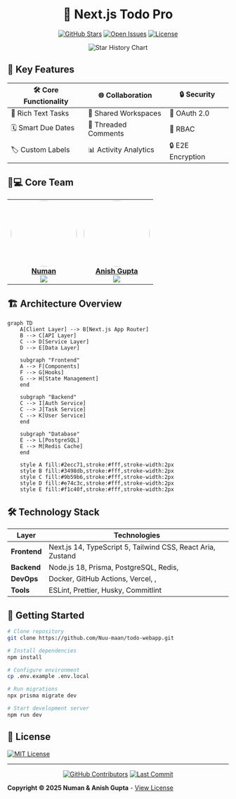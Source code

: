 
<div align="center">

# 🚀 Next.js Todo Pro

[![GitHub Stars](https://img.shields.io/github/stars/Nuu-maan/todo-webapp?style=for-the-badge&logo=github&color=5865F2&labelColor=000000)](https://github.com/Nuu-maan/todo-webapp/stargazers)
[![Open Issues](https://img.shields.io/github/issues/Nuu-maan/todo-webapp?style=for-the-badge&logo=git&color=FFA500&labelColor=000000)](https://github.com/Nuu-maan/todo-webapp/issues)
[![License](https://img.shields.io/badge/license-MIT-97CA00?style=for-the-badge&logo=open-source-initiative&labelColor=000000)](LICENSE)

![Star History Chart](https://api.star-history.com/svg?repos=Nuu-maan/todo-webapp.git&type=Date&theme=dark)

</div>

## 🌟 Key Features

<div align="center">

| 🛠 Core Functionality    | 🌐 Collaboration       | 🔒 Security         |
|-------------------------|-----------------------|--------------------|
| 📝 Rich Text Tasks      | 👥 Shared Workspaces  | 🔐 OAuth 2.0       |
| 🗓 Smart Due Dates       | 💬 Threaded Comments  | 🔑 RBAC            |
| 🏷 Custom Labels         | 📊 Activity Analytics | 🔒 E2E Encryption  |

</div>

## 🧑💻 Core Team

<div align="center">

<table>
  <tr>
    <td align="center">
      <a href="https://github.com/Nuu-maan">
        <img src="https://avatars.githubusercontent.com/Nuu-maan" width="150" style="border-radius:50%">
        <br/>
        <strong>Numan</strong>
      </a>
      <br/>
      <a href="https://github.com/Nuu-maan?tab=followers">
        <img src="https://img.shields.io/github/followers/Nuu-maan?style=social&logo=github">
      </a>
    </td>
    <td align="center">
      <a href="https://github.com/anisvsc">
        <img src="https://avatars.githubusercontent.com/anisvsc" width="150" style="border-radius:50%">
        <br/>
        <strong>Anish Gupta</strong>
      </a>
      <br/>
      <a href="https://github.com/anisvsc?tab=followers">
        <img src="https://img.shields.io/github/followers/anisvsc?style=social&logo=github">
      </a>
    </td>
  </tr>
</table>

</div>

## 🏗 Architecture Overview

```mermaid
graph TD
    A[Client Layer] --> B[Next.js App Router]
    B --> C[API Layer]
    C --> D[Service Layer]
    D --> E[Data Layer]
    
    subgraph "Frontend"
    A --> F[Components]
    F --> G[Hooks]
    G --> H[State Management]
    end
    
    subgraph "Backend"
    C --> I[Auth Service]
    C --> J[Task Service]
    C --> K[User Service]
    end
    
    subgraph "Database"
    E --> L[PostgreSQL]
    E --> M[Redis Cache]
    end

    style A fill:#2ecc71,stroke:#fff,stroke-width:2px
    style B fill:#3498db,stroke:#fff,stroke-width:2px
    style C fill:#9b59b6,stroke:#fff,stroke-width:2px
    style D fill:#e74c3c,stroke:#fff,stroke-width:2px
    style E fill:#f1c40f,stroke:#fff,stroke-width:2px
```

## 🛠 Technology Stack

<div align="center">

| Layer       | Technologies                                                                                  |
|-------------|-----------------------------------------------------------------------------------------------|
| **Frontend**| Next.js 14, TypeScript 5, Tailwind CSS, React Aria, Zustand                                    |
| **Backend** | Node.js 18, Prisma, PostgreSQL, Redis,                                                     |
| **DevOps**  | Docker, GitHub Actions, Vercel, ,                                            |
| **Tools**   | ESLint, Prettier, Husky, Commitlint                                                       |

</div>

## 🚀 Getting Started

```bash
# Clone repository
git clone https://github.com/Nuu-maan/todo-webapp.git

# Install dependencies
npm install

# Configure environment
cp .env.example .env.local

# Run migrations
npx prisma migrate dev

# Start development server
npm run dev
```

## 📜 License 

[![MIT License](https://img.shields.io/badge/License-MIT-blue.svg?style=flat-square)](https://github.com/Nuu-maan/todo-webapp?tab=MIT-1-ov-file)

---

<div align="center">

[![GitHub Contributors](https://img.shields.io/github/contributors/Nuu-maan/todo-webapp?style=for-the-badge&logo=github&color=2BAF2B&labelColor=000000)](https://github.com/Nuu-maan/todo-webapp/graphs/contributors)
[![Last Commit](https://img.shields.io/github/last-commit/Nuu-maan/todo-webapp?style=for-the-badge&logo=github&color=9B59B6&labelColor=000000)](https://github.com/Nuu-maan/todo-webapp/commits/main)

</div>


**Copyright © 2025 Numan & Anish Gupta** - [View License](https://github.com/Nuu-maan/todo-webapp?tab=MIT-1-ov-file)
